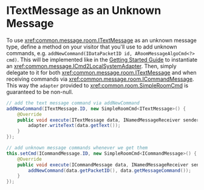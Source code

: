 # ITextMessage as an Unknown Message
To use <xref:common.message.room.ITextMessage> as an unknown message type, define a method on your visitor that you'll use to add unknown commands, e.g. `addNewCommand(IDataPacketID id, ARoomMessageAlgoCmd<?> cmd)`. This will be implemented like in the [Getting Started Guide](./getstarted.md#receiving-a-message-command) to instantiate an <xref:common.message.ICmd2LocalSystemAdapter>. Then, simply delegate to it for both <xref:common.message.room.ITextMessage> and when receiving commands via <xref:common.message.room.ICommandMessage>. This way the `adapter` provided to <xref:common.room.SimpleRoomCmd> is guaranteed to be non-null.

```java
// add the text message command via addNewCommand
addNewCommand(ITextMessage.ID, new SimpleRoomCmd<ITextMessage>() {
    @Override
    public void execute(ITextMessage data, INamedMessageReceiver sender, ICmd2LocalSystemAdapter adapter) {
        adapter.writeText(data.getText());
    }
});

// add unknown message commands whenever we get them
this.setCmd(ICommandMessage.ID, new SimpleRoomCmd<ICommandMessage>() {
    @Override
    public void execute(ICommandMessage data, INamedMessageReceiver sender, ICmd2LocalSystemAdapter adapter) {
        addNewCommand(data.getPacketID(), data.getMessageCommand());
    }
});
```